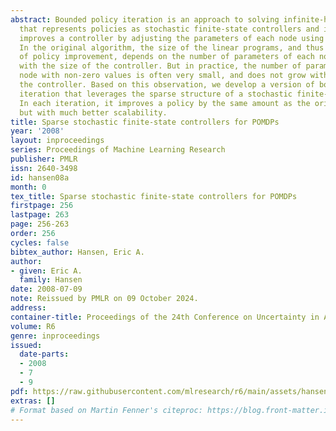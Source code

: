 ```yaml
---
abstract: Bounded policy iteration is an approach to solving infinite-horizon POMDPs
  that represents policies as stochastic finite-state controllers and iteratively
  improves a controller by adjusting the parameters of each node using linear programming.
  In the original algorithm, the size of the linear programs, and thus the complexity
  of policy improvement, depends on the number of parameters of each node, which grows
  with the size of the controller. But in practice, the number of parameters of a
  node with non-zero values is often very small, and does not grow with the size of
  the controller. Based on this observation, we develop a version of bounded policy
  iteration that leverages the sparse structure of a stochastic finite-state controller.
  In each iteration, it improves a policy by the same amount as the original algorithm,
  but with much better scalability.
title: Sparse stochastic finite-state controllers for POMDPs
year: '2008'
layout: inproceedings
series: Proceedings of Machine Learning Research
publisher: PMLR
issn: 2640-3498
id: hansen08a
month: 0
tex_title: Sparse stochastic finite-state controllers for POMDPs
firstpage: 256
lastpage: 263
page: 256-263
order: 256
cycles: false
bibtex_author: Hansen, Eric A.
author:
- given: Eric A.
  family: Hansen
date: 2008-07-09
note: Reissued by PMLR on 09 October 2024.
address:
container-title: Proceedings of the 24th Conference on Uncertainty in Artificial Intelligence
volume: R6
genre: inproceedings
issued:
  date-parts:
  - 2008
  - 7
  - 9
pdf: https://raw.githubusercontent.com/mlresearch/r6/main/assets/hansen08a/hansen08a.pdf
extras: []
# Format based on Martin Fenner's citeproc: https://blog.front-matter.io/posts/citeproc-yaml-for-bibliographies/
---
```

